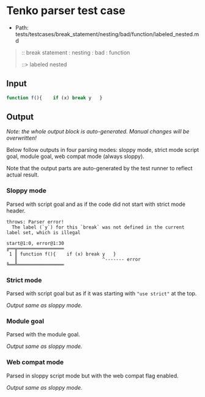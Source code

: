 # Tenko parser test case

- Path: tests/testcases/break_statement/nesting/bad/function/labeled_nested.md

> :: break statement : nesting : bad : function
>
> ::> labeled nested

## Input

`````js
function f(){    if (x) break y   }
`````

## Output

_Note: the whole output block is auto-generated. Manual changes will be overwritten!_

Below follow outputs in four parsing modes: sloppy mode, strict mode script goal, module goal, web compat mode (always sloppy).

Note that the output parts are auto-generated by the test runner to reflect actual result.

### Sloppy mode

Parsed with script goal and as if the code did not start with strict mode header.

`````
throws: Parser error!
  The label (`y`) for this `break` was not defined in the current label set, which is illegal

start@1:0, error@1:30
╔══╦═════════════════
 1 ║ function f(){    if (x) break y   }
   ║                               ^------- error
╚══╩═════════════════

`````

### Strict mode

Parsed with script goal but as if it was starting with `"use strict"` at the top.

_Output same as sloppy mode._

### Module goal

Parsed with the module goal.

_Output same as sloppy mode._

### Web compat mode

Parsed in sloppy script mode but with the web compat flag enabled.

_Output same as sloppy mode._
